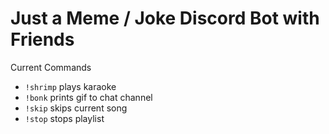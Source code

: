 # Just a Meme / Joke Discord Bot with Friends

Current Commands
- `!shrimp` plays karaoke
- `!bonk` prints gif to chat channel
- `!skip` skips current song
- `!stop` stops playlist

